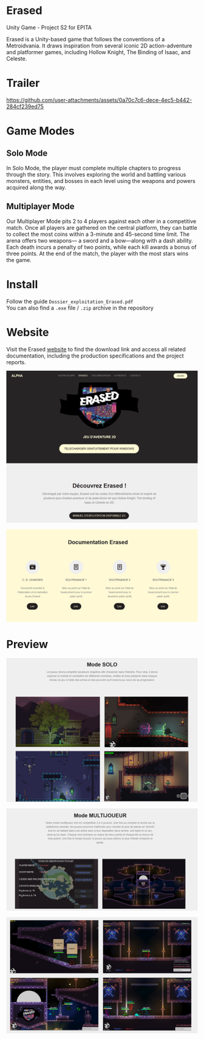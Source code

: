 # Erased
Unity Game - Project S2 for EPITA

Erased is a Unity-based game that follows the conventions of a Metroidvania. It draws inspiration from several iconic 2D action-adventure and platformer games, including Hollow Knight, The Binding of Isaac, and Celeste.

# Trailer

https://github.com/user-attachments/assets/0a70c7c6-dece-4ec5-b442-284cf239ed75

# Game Modes

## Solo Mode

In Solo Mode, the player must complete multiple chapters to progress through the story. This involves exploring the world and battling various monsters, entities, and bosses in each level using the weapons and powers acquired along the way.

## Multiplayer Mode

Our Multiplayer Mode pits 2 to 4 players against each other in a competitive match. Once all players are gathered on the central platform, they can battle to collect the most coins within a 3-minute and 45-second time limit. The arena offers two weapons— a sword and a bow—along with a dash ability. Each death incurs a penalty of two points, while each kill awards a bonus of three points. At the end of the match, the player with the most stars wins the game.

# Install

Follow the guide `Dossier_exploitation_Erased.pdf`\
You can also find a `.exe` file / `.zip` archive in the repository

# Website

Visit the Erased [website](https://topagrume.github.io/erased/jeu.html) to find the download link and access all related documentation, including the production specifications and the project reports.

![](./assets/website.png)

![](./assets/documentations.png)

# Preview

![](./assets/solo1.png)

![](./assets/multi1.png)

![](./assets/multi2.png)
